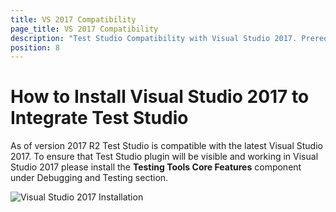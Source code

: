 ```yaml
---
title: VS 2017 Compatibility
page_title: VS 2017 Compatibility
description: "Test Studio Compatibility with Visual Studio 2017. Prerequisites to install Test Studio plugin with Visual Studio 2017. Test Studio installed on Visual Studio 2017 but cannot start a test project. "
position: 8
---
```

# How to Install Visual Studio 2017 to Integrate Test Studio

As of version 2017 R2 Test Studio is compatible with the latest Visual Studio 2017. To ensure that Test Studio plugin will be visible and working in Visual Studio 2017 please install the **Testing Tools Core Features** component under Debugging and Testing section.

![Visual Studio 2017 Installation][1]

[1]: /img/general-information/installation/vs2017/vs2017installation.png